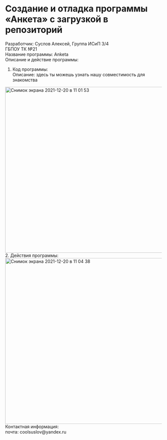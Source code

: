 # Создание и отладка программы «Анкета» с загрузкой в репозиторий
Разработчик: Суслов Алексей, Группа ИСиП 3/4 <br>
ГБПОУ ТК №21 <br>
Название программы: Anketa <br>
Описание и действие программы: <br>
1. Код программы: <br>
Описание: здесь ты можешь узнать нашу совместимость для знакомства
<img width="532" alt="Снимок экрана 2021-12-20 в 11 01 53" src="https://user-images.githubusercontent.com/92308290/146732848-ab2d3617-5eb5-4ad7-a3fe-82ef6ad4845d.png">
2. Действия программы: <br>
<img width="532" alt="Снимок экрана 2021-12-20 в 11 04 38" src="https://user-images.githubusercontent.com/92308290/146733271-9e2c36b8-5a20-413d-8f60-39d5e9f8d4e3.png">
Контактная информация: <br>
почта: coolsuslov@yandex.ru
